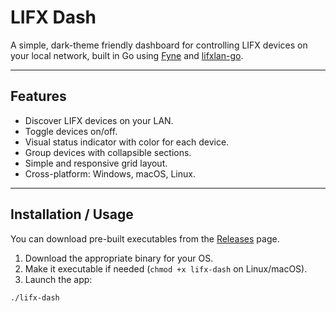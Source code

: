 # LIFX Dash

A simple, dark-theme friendly dashboard for controlling LIFX devices on your local network, built in Go using [Fyne](https://fyne.io/) and [lifxlan-go](https://github.com/alessio-palumbo/lifxlan-go).

---

## Features

- Discover LIFX devices on your LAN.
- Toggle devices on/off.
- Visual status indicator with color for each device.
- Group devices with collapsible sections.
- Simple and responsive grid layout.
- Cross-platform: Windows, macOS, Linux.

---

## Installation / Usage

You can download pre-built executables from the [Releases](https://github.com/yourusername/lifx-dash/releases) page.

1. Download the appropriate binary for your OS.
2. Make it executable if needed (`chmod +x lifx-dash` on Linux/macOS).
3. Launch the app:

```bash
./lifx-dash
```
